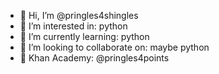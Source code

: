 - 👋 Hi, I’m @pringles4shingles
- 👀 I’m interested in: python
- 🌱 I’m currently learning: python
- 💞️ I’m looking to collaborate on: maybe python
- 🍃 Khan Academy: @pringles4points

<!---
Un-Hunh/Un-Hunh is a ✨ special ✨ repository because its `README.md` (this file) appears on your GitHub profile.
You can click the Preview link to take a look at your changes.
--->
